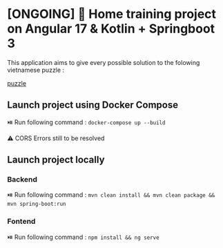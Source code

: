 # [ONGOING] 🏡 Home training project on Angular 17 & Kotlin + Springboot 3

This application aims to give every possible solution to the folowing vietnamese puzzle :

[puzzle](misc/1260444903470449959.png)

## Launch project using Docker Compose

⏯️ Run following command :
`docker-compose up --build`

⚠️ CORS Errors still to be resolved


## Launch project locally

### Backend

⏯️ Run following command :
`mvn clean install && mvn clean package && mvn spring-boot:run`

### Fontend

⏯️ Run following command :
`npm install && ng serve`
